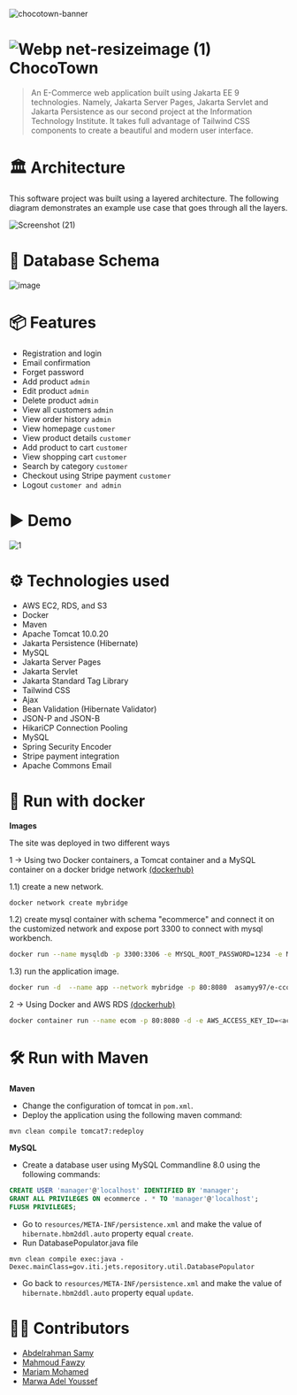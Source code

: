 ![chocotown-banner](https://user-images.githubusercontent.com/73137611/164104485-c90fee81-ec95-464a-893e-b05238a7a2bb.png)
#  ![Webp net-resizeimage (1)](https://user-images.githubusercontent.com/29524842/164079918-1aba1749-cd3a-4e95-9f06-ee94c0ff5e45.png) ChocoTown
>An E-Commerce web application built using Jakarta EE 9 technologies. Namely, Jakarta Server Pages, Jakarta Servlet and Jakarta Persistence as our second project at the Information Technology Institute.
> It takes full advantage of Tailwind CSS components to create a beautiful and modern user interface.
# 🏛 Architecture
This software project was built using a layered architecture. The following diagram demonstrates an example use case that goes through all the layers.

![Screenshot (21)](https://user-images.githubusercontent.com/29524842/164091047-a8e9b7bd-e8c8-4a75-b1af-ad28fd1b9d33.png)


# 📄 Database Schema

![image](https://user-images.githubusercontent.com/29524842/164091236-69ffa8f7-7bc1-4c36-a362-673d6c3c28ef.png)


# 📦 Features
* Registration and login
* Email confirmation
* Forget password
* Add product `admin`
* Edit product `admin` 
* Delete product `admin`
* View all customers `admin`
* View order history `admin`
* View homepage `customer`
* View product details `customer`
* Add product to cart `customer`
* View shopping cart `customer`
* Search by category `customer`
* Checkout using Stripe payment `customer`
* Logout `customer and admin`

# ▶ Demo
![1](https://user-images.githubusercontent.com/73137611/164300342-fd85eebc-27d0-4e42-a445-e5d59ef8dadb.gif)

# ⚙ Technologies used
* AWS EC2, RDS, and S3
* Docker
* Maven
* Apache Tomcat 10.0.20
* Jakarta Persistence (Hibernate)
* MySQL
* Jakarta Server Pages
* Jakarta Servlet
* Jakarta Standard Tag Library
* Tailwind CSS
* Ajax 
* Bean Validation (Hibernate Validator)
* JSON-P and JSON-B
* HikariCP Connection Pooling
* MySQL
* Spring Security Encoder
* Stripe payment integration
* Apache Commons Email

# 🐳 Run with docker
**Images**

The site was deployed in two different ways


1 → Using two Docker containers, a Tomcat container and a MySQL container on a docker bridge network [(dockerhub)](https://hub.docker.com/layers/e-ccomerce/asamyy97/e-ccomerce/1.5/images/sha256-023bbc7d5bf7f699204a496a5f8e8385802c287dd6dc092412c1cd69ad15d831?context=explore)

1.1) create a new network.
```bash
docker network create mybridge
```
1.2) create mysql container with schema "ecommerce" and connect it on the customized network and expose port 3300 to connect with mysql workbench.
```bash
docker run --name mysqldb -p 3300:3306 -e MYSQL_ROOT_PASSWORD=1234 -e MYSQL_DATABASE=ecommerce -v /usr/local/my_db_voume:/var/lib/mysql/:rw --network mybridge -d mysql:8.0.28-oracle
```
1.3) run the application image.
```bash
docker run -d  --name app --network mybridge -p 80:8080  asamyy97/e-ccomerce:1.5
```
2 → Using Docker and AWS RDS [(dockerhub)](https://hub.docker.com/layers/204020190/mavis8d/ecommerce-app/1.0/images/sha256-8eb721d89df677a69892cd44b6dce13ecb84732039597eb0f50cb8d053646791?context=repo)
```bash
docker container run --name ecom -p 80:8080 -d -e AWS_ACCESS_KEY_ID=<access_key_for_aws_s3> -e AWS_REGION=<s3_region> -e AWS_SECRET_ACCESS_KEY=<aws_secret_key> -e DB_HOST=<db_host> -e DB_PASSWORD=<db_password> -e DB_USER=<db_user> mavis8d/ecommerce-app
```

# 🛠 Run with Maven
**Maven**

* Change the configuration of tomcat in `pom.xml`.
* Deploy the application using the following maven command:
```
mvn clean compile tomcat7:redeploy
```


**MySQL**
* Create a database user using MySQL Commandline 8.0 using the following commands:
```sql
CREATE USER 'manager'@'localhost' IDENTIFIED BY 'manager';
GRANT ALL PRIVILEGES ON ecommerce . * TO 'manager'@'localhost';
FLUSH PRIVILEGES;
```
* Go to `resources/META-INF/persistence.xml` and make the value of `hibernate.hbm2ddl.auto` property equal `create`. 
* Run DatabasePopulator.java file
```
mvn clean compile exec:java -Dexec.mainClass=gov.iti.jets.repository.util.DatabasePopulator
```
* Go back to `resources/META-INF/persistence.xml` and make the value of `hibernate.hbm2ddl.auto` property equal `update`.

# 👷‍♀️ Contributors
* [Abdelrahman Samy](https://github.com/A-Samyy)
* [Mahmoud Fawzy](https://github.com/MahmoudFawzyKhalil)
* [Mariam Mohamed](https://github.com/Mariemfakhreldein)
* [Marwa Adel Youssef](https://github.com/marwaayosiif)
